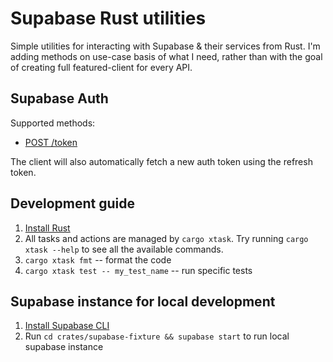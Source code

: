 # Supabase Rust utilities

Simple utilities for interacting with Supabase & their services from Rust.
I'm adding methods on use-case basis of what I need, rather than with the goal of creating full featured-client for every API.

## Supabase Auth

Supported methods:

- [POST /token](https://github.com/supabase/auth/blob/master/README.md#post-token)

The client will also automatically fetch a new auth token using the refresh token.

## Development guide

1. [Install Rust](https://rustup.rs/)
2. All tasks and actions are managed by `cargo xtask`. Try running `cargo xtask --help` to see all the available commands.
3. `cargo xtask fmt` -- format the code
4. `cargo xtask test -- my_test_name` -- run specific tests


## Supabase instance for local development
1. [Install Supabase CLI](https://supabase.com/docs/guides/cli/getting-started)
2. Run `cd crates/supabase-fixture && supabase start` to run local supabase instance
